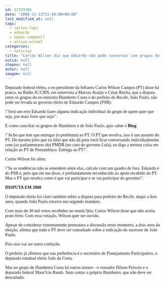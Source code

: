 ```yaml
---
id: 12374366
date: "2006-11-13T11:40:00+00:00"
last_modified_at: null
tags:
  - carlos-lupi
  - eduardo
  - naomi-campbell
  - wilson-witzel
categories:
  - noticias
title: "Carlos Wilson diz que Eduardo não pode conversar com grupos do PT separadamente"
sutia: null
chapeu: null
autor: null
imagem: null
---
```

<p><P><FONT face=Verdana>Deputado federal eleito, o ex-presidente da Infraero Carlos Wilson Campos (PT) disse há pouco, na Rádio JC/CBN, em entrevista a Marcos Araújo e César Rocha,&nbsp;que a disputa entre os grupos do ex-ministro Humberto Costa e do prefeito do Recife, João Paulo, não pode ser levada ao governo eleito de Eduardo Campos (PSB):</FONT></P></p>
<p><P><FONT face=Verdana>\"Será um erro Eduardo fazer alguma indicação individual do grupo de quem quer que seja, por mais forte que seja\".</FONT></P></p>
<p><P><FONT face=Verdana>E como conciliar os grupos de Humberto e de João Paulo, quis saber o <STRONG>Blog</STRONG>:</FONT></P></p>
<p><P><FONT face=Verdana>\"Acho que tem que entregar (o problema) ao PT. O PT que resolva, isso é um assunto do PT. Do mesmo jeito que eu falei que não dá para você ficar conversando individualmente com (os parlamentares do) PMDB (no caso do governo Lula), eu digo a mesma coisa em relação ao PT de Pernambuco. Entrega ao PT\".</FONT></P></p>
<p><P><FONT face=Verdana>Carlos Wilson foi além:</FONT></P></p>
<p><P><FONT face=Verdana>\"Se as tendências não se entendem entre elas, calcule com um quadro de fora. Eduardo é do PSB e, pelo que ele me disse, é profundamente reconhecido ao apoio recebido do PT. Mas o PT que resolva como é que vai participar e se vai participar do governo\".</FONT></P></p>
<p><P><FONT face=Verdana><STRONG>DISPUTA EM 2008</STRONG></FONT></P></p>
<p><P><FONT face=Verdana>O deputado eleito foi claro também sobre a disputa para prefeito do Recife, daqui a dois anos, quando João Paulo encerra seu segundo mandato. </FONT></P></p>
<p><P><FONT face=Verdana>Com mais de 30 mil votos recebidos no munic?pio, Carlos Wilson disse que não aceita prato feito. Com essa votação, Wilson quer ser ouvido.</FONT></P></p>
<p><P><FONT face=Verdana>Apesar de considerar extremamente prematura a discussão neste momento, a dois anos da eleição, afirma que todo o PT deve ser consultado sobre a indicação do sucessor de João Paulo.</FONT></P></p>
<p><P><FONT face=Verdana>Pois isso vai ser outra confusão. </FONT></P></p>
<p><P><FONT face=Verdana>O prefeito já afirmou que sua preferência é o secretário de Planejamento Participativo, o deputado estadual eleito João da Costa. </FONT></P></p>
<p><P><FONT face=Verdana>Mas no grupo de Humberto Costa há outros nomes - o vereador Dilson Peixoto e o deputado federal Maur?cio Rands. Sem contar o próprio Humberto, que não deve ser descartado.</FONT></P> </p>
